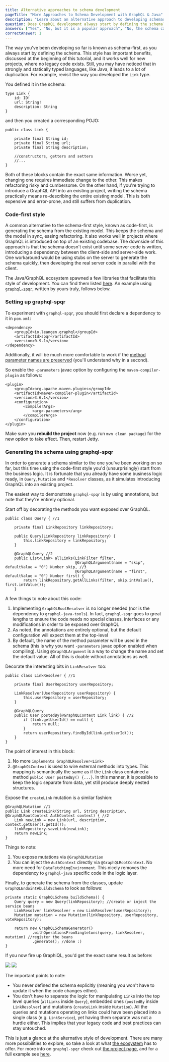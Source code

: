 ```yaml
---
title: Alternative approaches to schema development
pageTitle: "More Approaches to Schema Development with GraphQL & Java"
description: "Learn about an alternative approach to developing schemas with graphl-java with graphql-spqr"
question: Does GraphQL development always start by defining the schema?
answers: ["Yes", "No, but it is a popular approach", "No, the schema can only be produced at the end", "The schema can only be generated dynamically"]
correctAnswer: 1
---
```


The way you've been developing so far is known as schema-first, as you always start by defining the schema. This style has important benefits, discussed at the beginning of this tutorial, and it works well for new projects, where no legacy code exists. Still, you may have noticed that in strongly and statically typed languages, like Java, it leads to a lot of duplication. For example, revisit the way you developed the `Link` type.

You defined it in the schema:

```graphql(nocopy)
type Link {
    id: ID!
    url: String!
    description: String
}
```

and then you created a corresponding POJO:

```java(nocopy)
public class Link {
    
    private final String id;
    private final String url;
    private final String description;
    
    //constructors, getters and setters
    //...
}
```

Both of these blocks contain the exact same information. Worse yet, changing one requires immediate change to the other. This makes refactoring risky and cumbersome. On the other hand, if you're trying to introduce a GraphQL API into an existing project, writing the schema practically means re-describing the entire existing model. This is both expensive and error-prone, and still suffers from duplication. 

### Code-first style

A common alternative to the schema-first style, known as code-first, is generating the schema from the existing model. This keeps the schema and the model in sync, easing refactoring. It also works well in projects where GraphQL is introduced on top of an existing codebase. The downside of this approach is that the schema doesn't exist until some server code is written, introducing a dependency between the client-side and server-side work. One workaround would be using stubs on the server to generate the schema quickly, then developing the real server code in parallel with the client.

The Java/GraphQL ecosystem spawned a few libraries that facilitate this style of development. You can find them listed [here](https://github.com/graphql-java/awesome-graphql-java#code-first). An example using [`graphql-spqr`](https://github.com/leangen/graphql-spqr), written by yours truly, follows below.

### Setting up graphql-spqr

<Instruction>

To experiment with `graphql-spqr`, you should first declare a dependency to it in `pom.xml`:

```xml(path=".../hackernews-graphql-java/pom.xml")
<dependency>
    <groupId>io.leangen.graphql</groupId>
    <artifactId>spqr</artifactId>
    <version>0.9.1</version>
</dependency>
```

</Instruction>

Additionally, it will be much more comfortable to work if the [method parameter names are preserved](https://docs.oracle.com/javase/tutorial/reflect/member/methodparameterreflection.html) (you'll understand why in a second).

<Instruction>

So enable the `-parameters` javac option by configuring the `maven-compiler-plugin` as follows:

```xml(path=".../hackernews-graphql-java/pom.xml")
<plugin>
    <groupId>org.apache.maven.plugins</groupId>
    <artifactId>maven-compiler-plugin</artifactId>
    <version>3.6.1</version>
    <configuration>
        <compilerArgs>
            <arg>-parameters</arg>
        </compilerArgs>
    </configuration>
</plugin>
```

</Instruction>

Make sure you **rebuild the project** now (e.g. run `mvn clean package`) for the new option to take effect. Then, restart Jetty.

### Generating the schema using graphql-spqr

In order to generate a schema similar to the one you've been working on so far, but this time using the code-first style you'd (unsurprisingly) start from the business logic. It is fortunate that you already have some business logic ready, in `Query`, `Mutation` and `*Resolver` classes, as it simulates introducing GraphQL into an existing project.

The easiest way to demonstrate `graphql-spqr` is by using annotations, but note that they're entirely optional.

<Instruction>

Start off by decorating the methods you want exposed over GraphQL.

```java(path=".../hackernews-graphql-java/src/main/java/com/howtographql/hackernews/Query.java")
public class Query { //1

    private final LinkRepository linkRepository;

    public Query(LinkRepository linkRepository) {
        this.linkRepository = linkRepository;
    }

    @GraphQLQuery //2
    public List<Link> allLinks(LinkFilter filter,
                               @GraphQLArgument(name = "skip", defaultValue = "0") Number skip, //3
                               @GraphQLArgument(name = "first", defaultValue = "0") Number first) {
        return linkRepository.getAllLinks(filter, skip.intValue(), first.intValue());
    }
```

</Instruction>

A few things to note about this code:

1. Implementing `GraphQLRootResolver` is no longer needed (nor is the dependency to `graphql-java-tools`). In fact, `graphql-spqr` goes to great lengths to ensure the code needs no special classes, interfaces or any modifications in order to be exposed over GraphQL
2. As noted, the annotations are entirely optional, but the default configuration will expect them at the top-level
3. By default, the name of the method parameter will be used in the schema (this is why you want `-parameters` javac option enabled when compiling). Using `@GraphQLArgument` is a way to change the name and set the default value. All of this is doable without annotations as well.

<Instruction>

Decorate the interesting bits in `LinkResolver` too:

```java(path=".../hackernews-graphql-java/src/main/java/com/howtographql/hackernews/LinkResolver.java")
public class LinkResolver { //1
    
    private final UserRepository userRepository;

    LinkResolver(UserRepository userRepository) {
        this.userRepository = userRepository;
    }

    @GraphQLQuery
    public User postedBy(@GraphQLContext Link link) { //2
        if (link.getUserId() == null) {
            return null;
        }
        return userRepository.findById(link.getUserId());
    }
}
```

</Instruction>

The point of interest in this block:

1. No more `implements GraphQLResolver<Link>`
2. `@GraphQLContext` is used to wire external methods into types. This mapping is semantically the same as if the `Link` class contained a method `public User postedBy() {...}`. In this manner, it is possible to keep the logic separate from data, yet still produce deeply nested structures.

<Instruction>

Expose the `createLink` mutation is a similar fashion:

```java(path=".../hackernews-graphql-java/src/main/java/com/howtographql/hackernews/Mutation.java")
@GraphQLMutation //1
public Link createLink(String url, String description, @GraphQLRootContext AuthContext context) { //2
    Link newLink = new Link(url, description, context.getUser().getId());
    linkRepository.saveLink(newLink);
    return newLink;
}
```

</Instruction>

Things to note:

1. You expose mutations via `@GraphQLMutation`
2. You can inject the `AuthContext` directly via `@GraphQLRootContext`. No more need for `DataFetchingEnvironment`. This nicely removes the dependency to `graphql-java` specific code in the logic layer.

<Instruction>

Finally, to generate the schema from the classes, update `GraphQLEndoint#buildSchema` to look as follows:

```java(path=".../hackernews-graphql-java/src/main/java/com/howtographql/hackernews/GraphQLEndoint.java")
private static GraphQLSchema buildSchema() {
    Query query = new Query(linkRepository); //create or inject the service beans
    LinkResolver linkResolver = new LinkResolver(userRepository);
    Mutation mutation = new Mutation(linkRepository, userRepository, voteRepository);
    
    return new GraphQLSchemaGenerator()
            .withOperationsFromSingletons(query, linkResolver, mutation) //register the beans
            .generate(); //done :)
}
```

</Instruction>

If you now fire up GraphiQL, you'd get the exact same result as before:

![](http://i.imgur.com/RQufTw6.png)
![](http://i.imgur.com/NBQFPJ9.png)

The important points to note:

* You never defined the schema explicitly (meaning you won't have to update it when the code changes either).
* You don't have to separate the logic for manipulating `Link`s into the top level queries (`allLinks` inside `Query`), embedded ones (`postedBy` inside `LinkResolver`) and mutations (`createLink` inside `Mutation`). All the queries and mutations operating on links could have been placed into a single class (e.g. `LinkService`), yet having them separate was not a hurdle either. This implies that your legacy code and best practices can stay untouched. 

This is just a glance at the alternative style of development. There are many more possibilities to explore, so take a look at what [the ecosystem](https://github.com/graphql-java/awesome-graphql-java) has to offer. For more info on `graphql-spqr` check out [the project page](https://github.com/leangen/graphql-spqr), and for a full example see [here](https://github.com/leangen/graphql-spqr-samples).

